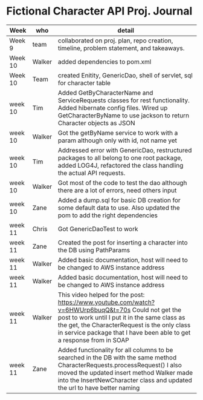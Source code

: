 # Fictional Character API Proj. Journal #

|Week|who|detail|
|------|------|-------|
|Week 9|team|collaborated on proj. plan, repo creation, timeline, problem statement, and takeaways.|
|Week 10|Walker|added dependencies to pom.xml|
|Week 10|Team|created Enitity, GenericDao, shell of servlet, sql for character table| 
|week 10|Tim|Added GetByCharacterName and ServiceRequests classes for rest functionality. Added hibernate config files. Wired up GetCharacterByName to use jackson to return Character objects as JSON|
|week 10|Walker|Got the getByName service to work with a param although only with id, not name yet|
|week 10|Tim|Addressed error with GenericDao, restructured packages to all belong to one root package, added LOG4J, refactored the class handling the actual API requests. |
|week 10|Walker|Got most of the code to test the dao although there are a lot of errors, need others input|
|week 10|Zane|Added a dump.sql for basic DB creation for some default data to use. Also updated the pom to add the right dependencies|
|week 11|Chris|Got GenericDaoTest to work|
|week 11|Zane|Created the post for inserting a character into the DB using PathParams|
|week 11|Walker|Added basic documentation, host will need to be changed to AWS instance address|
|week 11|Walker|Added basic documentation, host will need to be changed to AWS instance address|
|week 11|Walker|This video helped for the post: https://www.youtube.com/watch?v=6HWUrp6buqQ&t=70s Could not get the post to work until I put it in the same class as the get, the CharacterRequest is the only class in service package that I have been able to get a response from in SOAP|
|week 11|Zane|Added functionality for all columns to be searched in the DB with the same method CharacterRequests.processRequest() I also moved the updated insert method Walker made into the InsertNewCharacter class and updated the url to have better naming|
